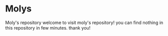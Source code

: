 # Molys
Moly's repository
welcome to visit moly's repository!
you can find nothing in this repository in few minutes.
thank you!
